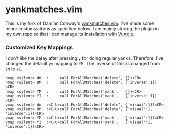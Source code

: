 # yankmatches.vim

This is my fork of Damian Conway's [yankmatches.vim](https://github.com/thoughtstream/Damian-Conway-s-Vim-Setup/blob/master/plugin/yankmatches.vim). I've made some minor customizations as specified below. I am mainly storing the plugin in my own repo so that I can manage its installation with [Vundle](https://github.com/VundleVim/Vundle.vim).

### Customized Key Mappings

I don't like the delay after pressing `y` for doing regular yanks. Therefore, I've changed the default `ym` mapping to `YM`. The inverse of this is changed from `YM` to `YI`.


	nmap <silent> dm  :     call ForAllMatches('delete', {})<CR>
	nmap <silent> DM  :     call ForAllMatches('delete', {'inverse':1})<CR>
	nmap <silent> YM  :     call ForAllMatches('yank',   {})<CR>
	nmap <silent> YI  :     call ForAllMatches('yank',   {'inverse':1})<CR>
	vmap <silent> dm  :<C-U>call ForAllMatches('delete', {'visual':1})<CR>
	vmap <silent> DM  :<C-U>call ForAllMatches('delete', {'visual':1, 'inverse':1})<CR>
	vmap <silent> YM  :<C-U>call ForAllMatches('yank',   {'visual':1})<CR>
	vmap <silent> YI  :<C-U>call ForAllMatches('yank',   {'visual':1, 'inverse':1})<CR>
